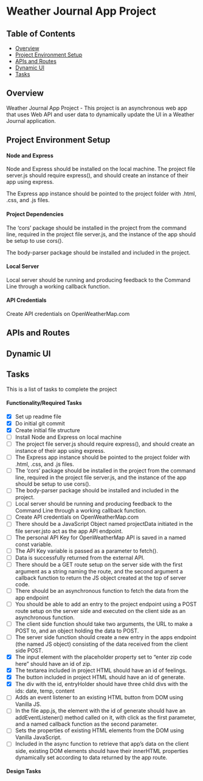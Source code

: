 # Weather Journal App Project

## Table of Contents

* [Overview](#overview)
* [Project Environment Setup](#project)
* [APIs and Routes](#api)
* [Dynamic UI](#dynamic)
* [Tasks](#tasks)

## Overview

Weather Journal App Project - This project is an asynchronous web app that uses Web API and user data to dynamically update the UI in a Weather Journal application.


## Project Environment Setup

#### Node and Express
Node and Express should be installed on the local machine. The project file server.js should require express(), and should create an instance of their app using express.

The Express app instance should be pointed to the project folder with .html, .css, and .js files.

#### Project Dependencies
The ‘cors’ package should be installed in the project from the command line, required in the project file server.js, and the instance of the app should be setup to use cors().

The body-parser package should be installed and included in the project.

#### Local Server
Local server should be running and producing feedback to the Command Line through a working callback function.

#### API Credentials
Create API credentials on OpenWeatherMap.com

## APIs and Routes

## Dynamic UI

## Tasks

This is a list of tasks to complete the project

#### Functionality/Required Tasks
- [x] Set up readme file
- [x] Do initial git commit
- [x] Create initial file structure
- [ ] Install Node and Express on local machine
- [ ] The project file server.js should require express(), and should create an instance of their app using express.
- [ ] The Express app instance should be pointed to the project folder with .html, .css, and .js files.
- [ ] The ‘cors’ package should be installed in the project from the command line, required in the project file server.js, and the instance of the app should be setup to use cors().
- [ ] The body-parser package should be installed and included in the project.
- [ ] Local server should be running and producing feedback to the Command Line through a working callback function.
- [ ] Create API credentials on OpenWeatherMap.com
- [ ] There should be a JavaScript Object named projectData initiated in the file server.jsto act as the app API endpoint.
- [ ] The personal API Key for OpenWeatherMap API is saved in a named const variable.
- [ ] The API Key variable is passed as a parameter to fetch().
- [ ] Data is successfully returned from the external API.
- [ ] There should be a GET route setup on the server side with the first argument as a string naming the route, and the second argument a callback function to return the JS object created at the top of server code.
- [ ] There should be an asynchronous function to fetch the data from the app endpoint
- [ ] You should be able to add an entry to the project endpoint using a POST route setup on the server side and executed on the client side as an asynchronous function.
- [ ] The client side function should take two arguments, the URL to make a POST to, and an object holding the data to POST.
- [ ] The server side function should create a new entry in the apps endpoint (the named JS object) consisting of the data received from the client side POST.
- [x] The input element with the placeholder property set to “enter zip code here” should have an id of zip.
- [x] The textarea included in project HTML should have an id of feelings.
- [x] The button included in project HTML should have an id of generate.
- [x] The div with the id, entryHolder should have three child divs with the ids: date, temp, content
- [ ] Adds an event listener to an existing HTML button from DOM using Vanilla JS.
- [ ] In the file app.js, the element with the id of generate should have an addEventListener() method called on it, with click as the first parameter, and a named callback function as the second parameter.
- [ ] Sets the properties of existing HTML elements from the DOM using Vanilla JavaScript.
- [ ] Included in the async function to retrieve that app’s data on the client side, existing DOM elements should have their innerHTML properties dynamically set according to data returned by the app route.

#### Design Tasks